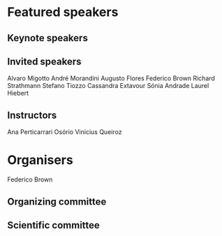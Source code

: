 # Featured speakers

## Keynote speakers


## Invited speakers

Alvaro Migotto
André Morandini
Augusto Flores
Federico Brown
Richard Strathmann
Stefano Tiozzo
Cassandra Extavour
Sónia Andrade
Laurel Hiebert


## Instructors

Ana Perticarrari Osório
Vinicius Queiroz


# Organisers

Federico Brown

## Organizing committee


## Scientific committee
